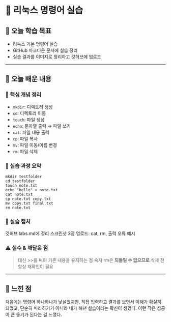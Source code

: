 # 📘 리눅스 명령어 실습

## 🎯 오늘 학습 목표
- 리눅스 기본 명령어 실습
- GitHub 마크다운 문서에 실습 정리
- 실습 결과를 이미지로 정리하고 깃허브에 업로드

---

## 🧠 오늘 배운 내용

### 🔹 핵심 개념 정리
- `mkdir`: 디렉토리 생성
- `cd`: 디렉토리 이동
- `touch`: 파일 생성
- `echo`: 문자열 출력 → 파일 쓰기
- `cat`: 파일 내용 출력
- `cp`: 파일 복사
- `mv`: 파일 이동/이름 변경
- `rm`: 파일 삭제

### 🔹 실습 과정 요약
```
mkdir testfolder
cd testfolder
touch note.txt
echo "hello" > note.txt
cat note.txt
cp note.txt copy.txt
mv copy.txt final.txt
rm note.txt
```

### 📸 실습 캡처

깃허브 labs.md에 정리
스크린샷 3장 업로드: cat, rm, 출력 오류 예시

### ⚠️ 실수 & 깨달은 점

> 대신 >>를 써야 기존 내용을 유지하는 점 숙지
rm은 **되돌릴 수 없으므로** 삭제 전 항상 재확인이 필요

---

## 💭 느낀 점

처음에는 명령어 하나하나가 낯설었지만,
직접 입력하고 결과를 보면서 이해가 확실히 되었고,
단순히 따라하기가 아니라 내가 해낸 실습이라는 확신이 생겼다.
이런 작은 성공이 큰 동기가 된다는 걸 느꼈다.

